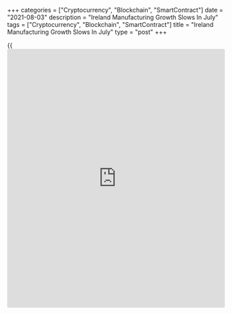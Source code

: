 +++
categories = ["Cryptocurrency", "Blockchain", "SmartContract"]
date = "2021-08-03"
description = "Ireland Manufacturing Growth Slows In July"
tags = ["Cryptocurrency", "Blockchain", "SmartContract"]
title = "Ireland Manufacturing Growth Slows In July"
type = "post"
+++

{{<iframe id="large-banner" src="https://www.bounty.group/#slide=6.0" width="100%" height="600" scrolling="no" style="border: 0px solid rgb(216, 221, 230); border-radius: 3px;">}}

Ireland's manufacturing sector expanded at a softer pace in July, survey
data from IHS Markit showed on Tuesday.

The seasonally adjusted AIB factory Purchasing Managers' Index, or PMI,
rose to 63.3 in July from 64.0 in June. Any reading above 50.0 indicates
expansion in the sector.

New orders increased further in July and new export orders rose to
fourth fastest on record. Output expanded to the third-strongest on
record since the survey began in 1998.

Outstanding [business][1] rose for the fifth month in a row in July and
suppliers' delivery time lengthened.

Input prices increased in July and output price inflation rose to a
record high.

The 12-month outlook for production improved in July with more than half
of the firms expecting growth in business for the next year.

For comments and feedback [contact](https://www.playgroundfx.com/contact/): editorial@rtt[news](https://www.letsplayfx.com/blog/forex-news-website/).com

[Economic News][2]

 **What parts of the world are seeing the best (and worst) economic
performances lately? Click[here][3] to check out our [Econ Scorecard][3]
and find out! See up-to-the-moment [ranking](https://www.playgroundfx.com/blog/crypto-exchange-ranking/)s for the best and worst
performers in [GDP][4], [unemployment rate][5], [inflation][6] and much
more.**

   1. www.rtt[news](https://www.letsplayfx.com/blog/forex-news-website/).com/Content/Business.aspx
   2. www.rtt[news](https://www.letsplayfx.com/blog/forex-news-website/).com/Content/EconomicNews.aspx
   3. www.rtt[news](https://www.letsplayfx.com/blog/forex-news-website/).com/economic-scorecard/world-rank/unemployment-rate/highest-performance.aspx
   4. www.rtt[news](https://www.letsplayfx.com/blog/forex-news-website/).com/economic-scorecard/world-rank/GDP/highest-performance.aspx
   5. www.rtt[news](https://www.letsplayfx.com/blog/forex-news-website/).com/economic-scorecard/world-rank/unemployment-rate/lowest-performance.aspx
   6. www.rtt[news](https://www.letsplayfx.com/blog/forex-news-website/).com/economic-scorecard/world-rank/CPI/highest-performance.aspx